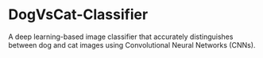 # DogVsCat-Classifier
A deep learning-based image classifier that accurately distinguishes between dog and cat images using Convolutional Neural Networks (CNNs).
